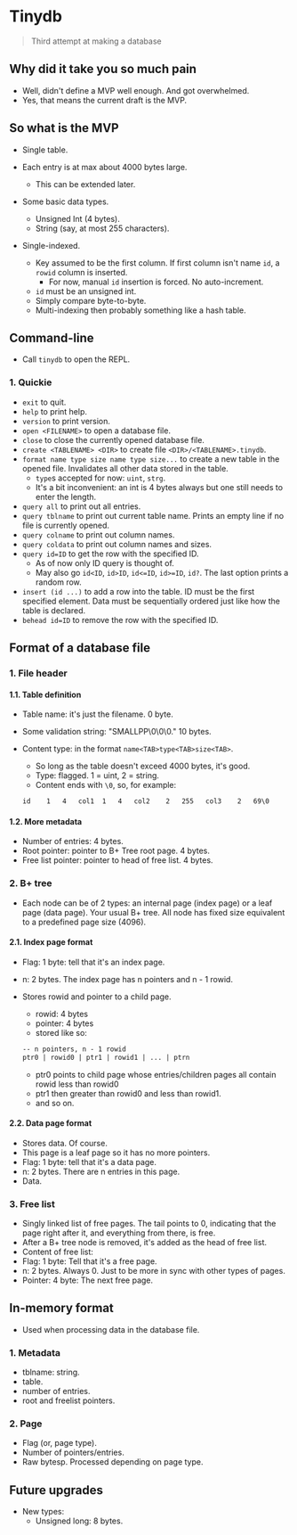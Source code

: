 # Tinydb

> Third attempt at making a database

## Why did it take you so much pain

- Well, didn't define a MVP well enough. And got overwhelmed.
- Yes, that means the current draft is the MVP.

## So what is the MVP

- Single table.
- Each entry is at max about 4000 bytes large.
  - This can be extended later.

- Some basic data types.
  - Unsigned Int (4 bytes).
  - String (say, at most 255 characters).

- Single-indexed.
  - Key assumed to be the first column. If first column isn't name `id`,
  a `rowid` column is inserted.
    - For now, manual `id` insertion is forced. No auto-increment.
  - `id` must be an unsigned int.
  - Simply compare byte-to-byte.
  - Multi-indexing then probably something like a hash table.

## Command-line

- Call `tinydb` to open the REPL.

### 1. Quickie

- `exit` to quit.
- `help` to print help.
- `version` to print version.
- `open <FILENAME>` to open a database file.
- `close` to close the currently opened database file.
- `create <TABLENAME> <DIR>` to create file `<DIR>/<TABLENAME>.tinydb`.
- `format name type size name type size...` to create a new table in the opened file.
Invalidates all other data stored in the table.
  - `type`s accepted for now: `uint`, `strg`.
  - It's a bit inconvenient: an int is 4 bytes always but one still needs to
  enter the length.
- `query all` to print out all entries.
- `query tblname` to print out current table name. Prints an empty line if no
file is currently opened.
- `query colname` to print out column names.
- `query coldata` to print out column names and sizes.
- `query id=ID` to get the row with the specified ID.
  - As of now only ID query is thought of.
  - May also go `id<ID`, `id>ID`, `id<=ID`, `id>=ID`, `id?`. The last
  option prints a random row.
- `insert (id ...)` to add a row into the table. ID must be the first specified
element. Data must be sequentially ordered just like how the table is declared.
- `behead id=ID` to remove the row with the specified ID.

## Format of a database file

### 1. File header

#### 1.1. Table definition

- Table name: it's just the filename. 0 byte.
- Some validation string: "SMALLPP\0\0\0." 10 bytes.
- Content type: in the format `name<TAB>type<TAB>size<TAB>`.
  - So long as the table doesn't exceed 4000 bytes, it's good.
  - Type: flagged. 1 = uint, 2 = string.
  - Content ends with `\0`, so, for example:

  ```txt
  id    1   4   col1  1   4   col2    2   255   col3    2   69\0
  ```

#### 1.2. More metadata

- Number of entries: 4 bytes.
- Root pointer: pointer to B+ Tree root page. 4 bytes.
- Free list pointer: pointer to head of free list. 4 bytes.

### 2. B+ tree

- Each node can be of 2 types: an internal page (index page) or a leaf page
(data page). Your usual B+ tree. All node has fixed size equivalent to a
predefined page size (4096).

#### 2.1. Index page format

- Flag: 1 byte: tell that it's an index page.
- n: 2 bytes. The index page has n pointers and n - 1 rowid.
- Stores rowid and pointer to a child page.
  - rowid: 4 bytes
  - pointer: 4 bytes
  - stored like so:

  ```txt
  -- n pointers, n - 1 rowid
  ptr0 | rowid0 | ptr1 | rowid1 | ... | ptrn
  ```

  - ptr0 points to child page whose entries/children pages all contain
  rowid less than rowid0
  - ptr1 then greater than rowid0 and less than rowid1.
  - and so on.

#### 2.2. Data page format

- Stores data. Of course.
- This page is a leaf page so it has no more pointers.
- Flag: 1 byte: tell that it's a data page.
- n: 2 bytes. There are n entries in this page.
- Data.

### 3. Free list

- Singly linked list of free pages. The tail points to 0, indicating that the
page right after it, and everything from there, is free.
- After a B+ tree node is removed, it's added as the head of free list.
- Content of free list:
- Flag: 1 byte: Tell that it's a free page.
- n: 2 bytes. Always 0. Just to be more in sync with other types of pages.
- Pointer: 4 byte: The next free page.

## In-memory format

- Used when processing data in the database file.

### 1. Metadata

- tblname: string.
- table.
- number of entries.
- root and freelist pointers.

### 2. Page

- Flag (or, page type).
- Number of pointers/entries.
- Raw bytesp. Processed depending on page type.

## Future upgrades

- New types:
  - Unsigned long: 8 bytes.
